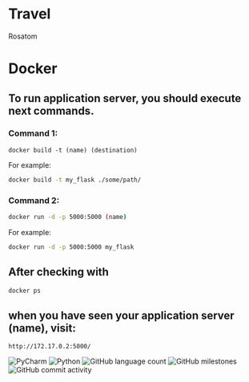 # Travel
Rosatom

# Docker
## To run application server, you should execute next commands.
### Command 1:

```docker
docker build -t (name) (destination)
```
For example: 
```bash
docker build -t my_flask ./some/path/
```
### Command 2:
```bash
docker run -d -p 5000:5000 (name)
```
For example: 
```bash
docker run -d -p 5000:5000 my_flask
```

## After checking with 
```bash
docker ps
```
## when you have seen your application server (name), visit:
```http
http://172.17.0.2:5000/
```

![PyCharm](https://img.shields.io/badge/pycharm-143?style=for-the-badge&logo=pycharm&logoColor=black&color=black&labelColor=green)
![Python](https://img.shields.io/badge/python-3670A0?style=for-the-badge&logo=python&logoColor=ffdd54)
![GitHub language count](https://img.shields.io/github/languages/count/TheFirstKingOfKings/Travel?style=for-the-badge)
![GitHub milestones](https://img.shields.io/github/milestones/all/TheFirstKingOfKings/Travel?style=for-the-badge)
![GitHub commit activity](https://img.shields.io/github/commit-activity/w/TheFirstKingOfKings/Travel?style=for-the-badge)
